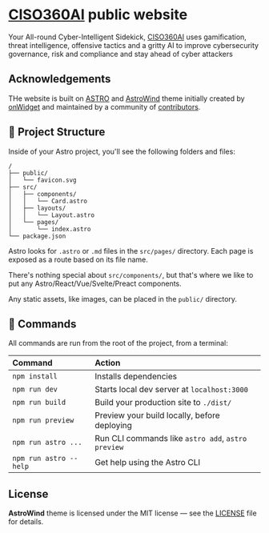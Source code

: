 # [CISO360AI](https://ciso360.ai) public website

Your All-round Cyber-Intelligent Sidekick, [CISO360AI](https://ciso360.ai) uses gamification, threat intelligence, offensive tactics and a gritty AI to improve cybersecurity governance, risk and compliance and stay ahead of cyber attackers

## Acknowledgements

THe website is built on [ASTRO](https://docs.astro.build) and [AstroWind](https://github.com/onwidget/astrowind) theme initially created by [onWidget](https://onwidget.com) and maintained by a community of [contributors](https://github.com/onwidget/astrowind/graphs/contributors).


## 🚀 Project Structure

Inside of your Astro project, you'll see the following folders and files:

```
/
├── public/
│   └── favicon.svg
├── src/
│   ├── components/
│   │   └── Card.astro
│   ├── layouts/
│   │   └── Layout.astro
│   └── pages/
│       └── index.astro
└── package.json
```

Astro looks for `.astro` or `.md` files in the `src/pages/` directory. Each page is exposed as a route based on its file name.

There's nothing special about `src/components/`, but that's where we like to put any Astro/React/Vue/Svelte/Preact components.

Any static assets, like images, can be placed in the `public/` directory.

## 🧞 Commands

All commands are run from the root of the project, from a terminal:

| Command                | Action                                             |
| :--------------------- | :------------------------------------------------- |
| `npm install`          | Installs dependencies                              |
| `npm run dev`          | Starts local dev server at `localhost:3000`        |
| `npm run build`        | Build your production site to `./dist/`            |
| `npm run preview`      | Preview your build locally, before deploying       |
| `npm run astro ...`    | Run CLI commands like `astro add`, `astro preview` |
| `npm run astro --help` | Get help using the Astro CLI                       |


## License

**AstroWind** theme is licensed under the MIT license — see the [LICENSE](https://github.com/onwidget/astrowind/blob/main/LICENSE.md) file for details.
